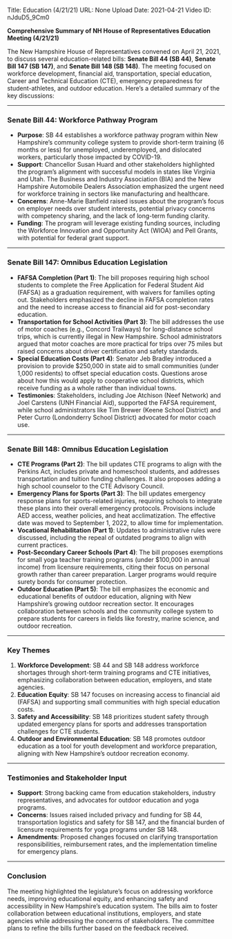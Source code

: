 Title: Education (4/21/21)
URL: None
Upload Date: 2021-04-21
Video ID: nJduD5_9Cm0

**Comprehensive Summary of NH House of Representatives Education Meeting (4/21/21)**

The New Hampshire House of Representatives convened on April 21, 2021, to discuss several education-related bills: **Senate Bill 44 (SB 44)**, **Senate Bill 147 (SB 147)**, and **Senate Bill 148 (SB 148)**. The meeting focused on workforce development, financial aid, transportation, special education, Career and Technical Education (CTE), emergency preparedness for student-athletes, and outdoor education. Here’s a detailed summary of the key discussions:

---

### **Senate Bill 44: Workforce Pathway Program**
- **Purpose**: SB 44 establishes a workforce pathway program within New Hampshire’s community college system to provide short-term training (6 months or less) for unemployed, underemployed, and dislocated workers, particularly those impacted by COVID-19.
- **Support**: Chancellor Susan Huard and other stakeholders highlighted the program’s alignment with successful models in states like Virginia and Utah. The Business and Industry Association (BIA) and the New Hampshire Automobile Dealers Association emphasized the urgent need for workforce training in sectors like manufacturing and healthcare.
- **Concerns**: Anne-Marie Banfield raised issues about the program’s focus on employer needs over student interests, potential privacy concerns with competency sharing, and the lack of long-term funding clarity.
- **Funding**: The program will leverage existing funding sources, including the Workforce Innovation and Opportunity Act (WIOA) and Pell Grants, with potential for federal grant support.

---

### **Senate Bill 147: Omnibus Education Legislation**
- **FAFSA Completion (Part 1)**: The bill proposes requiring high school students to complete the Free Application for Federal Student Aid (FAFSA) as a graduation requirement, with waivers for families opting out. Stakeholders emphasized the decline in FAFSA completion rates and the need to increase access to financial aid for post-secondary education.
- **Transportation for School Activities (Part 3)**: The bill addresses the use of motor coaches (e.g., Concord Trailways) for long-distance school trips, which is currently illegal in New Hampshire. School administrators argued that motor coaches are more practical for trips over 75 miles but raised concerns about driver certification and safety standards.
- **Special Education Costs (Part 4)**: Senator Jeb Bradley introduced a provision to provide $250,000 in state aid to small communities (under 1,000 residents) to offset special education costs. Questions arose about how this would apply to cooperative school districts, which receive funding as a whole rather than individual towns.
- **Testimonies**: Stakeholders, including Joe Atchison (Neef Network) and Joel Carstens (UNH Financial Aid), supported the FAFSA requirement, while school administrators like Tim Brewer (Keene School District) and Peter Curro (Londonderry School District) advocated for motor coach use.

---

### **Senate Bill 148: Omnibus Education Legislation**
- **CTE Programs (Part 2)**: The bill updates CTE programs to align with the Perkins Act, includes private and homeschool students, and addresses transportation and tuition funding challenges. It also proposes adding a high school counselor to the CTE Advisory Council.
- **Emergency Plans for Sports (Part 3)**: The bill updates emergency response plans for sports-related injuries, requiring schools to integrate these plans into their overall emergency protocols. Provisions include AED access, weather policies, and heat acclimatization. The effective date was moved to September 1, 2022, to allow time for implementation.
- **Vocational Rehabilitation (Part 1)**: Updates to administrative rules were discussed, including the repeal of outdated programs to align with current practices.
- **Post-Secondary Career Schools (Part 4)**: The bill proposes exemptions for small yoga teacher training programs (under $100,000 in annual income) from licensure requirements, citing their focus on personal growth rather than career preparation. Larger programs would require surety bonds for consumer protection.
- **Outdoor Education (Part 5)**: The bill emphasizes the economic and educational benefits of outdoor education, aligning with New Hampshire’s growing outdoor recreation sector. It encourages collaboration between schools and the community college system to prepare students for careers in fields like forestry, marine science, and outdoor recreation.

---

### **Key Themes**
1. **Workforce Development**: SB 44 and SB 148 address workforce shortages through short-term training programs and CTE initiatives, emphasizing collaboration between education, employers, and state agencies.
2. **Education Equity**: SB 147 focuses on increasing access to financial aid (FAFSA) and supporting small communities with high special education costs.
3. **Safety and Accessibility**: SB 148 prioritizes student safety through updated emergency plans for sports and addresses transportation challenges for CTE students.
4. **Outdoor and Environmental Education**: SB 148 promotes outdoor education as a tool for youth development and workforce preparation, aligning with New Hampshire’s outdoor recreation economy.

---

### **Testimonies and Stakeholder Input**
- **Support**: Strong backing came from education stakeholders, industry representatives, and advocates for outdoor education and yoga programs.
- **Concerns**: Issues raised included privacy and funding for SB 44, transportation logistics and safety for SB 147, and the financial burden of licensure requirements for yoga programs under SB 148.
- **Amendments**: Proposed changes focused on clarifying transportation responsibilities, reimbursement rates, and the implementation timeline for emergency plans.

---

### **Conclusion**
The meeting highlighted the legislature’s focus on addressing workforce needs, improving educational equity, and enhancing safety and accessibility in New Hampshire’s education system. The bills aim to foster collaboration between educational institutions, employers, and state agencies while addressing the concerns of stakeholders. The committee plans to refine the bills further based on the feedback received.